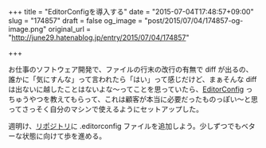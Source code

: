 +++
title = "EditorConfigを導入する"
date = "2015-07-04T17:48:57+09:00"
slug = "174857"
draft = false
og_image = "post/2015/07/04/174857-og-image.png"
original_url = "http://june29.hatenablog.jp/entry/2015/07/04/174857"

+++

<p>お仕事のソフトウェア開発で、ファイルの行末の改行の有無で diff が出るの、誰かに「気にすんな」って言われたら「はい」って感じだけど、まぁそんな diff は出ないに越したことはないよな〜ってことを思っていたら、<a href="http://editorconfig.org/" title="EditorConfig is a file format and collection of text editor plugins for maintaining consistent coding styles between different editors and IDEs.">EditorConfig</a> っちゅうやつを教えてもらって、これは顧客が本当に必要だったものっぽい〜と思ってさっそく自分のマシンで使えるようにセットアップした。</p>

<p>週明け、<a class="keyword" href="http://d.hatena.ne.jp/keyword/%A5%EA%A5%DD%A5%B8%A5%C8%A5%EA">リポジトリ</a>に .editorconfig ファイルを追加しよう。少しずつでもベターな状態に向けて歩を進める。</p>